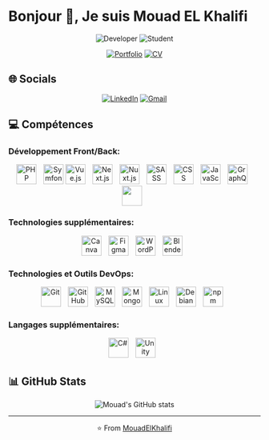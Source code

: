 # Bonjour 👋, Je suis Mouad EL Khalifi

<div align="center">

![Developer](https://img.shields.io/badge/💻-Développeur%20Fullstack%20Junior-blue)
![Student](https://img.shields.io/badge/📕-Étudiant%20en%20BUT%20Informatique-orange)

[![Portfolio](https://img.shields.io/badge/🔗_Portfolio-Visit%20Now-brightgreen)](https://mouadelkhalifi.fr/)
[![CV](https://img.shields.io/badge/📑_CV-Download-blue)](https://mouadelkhalifi.fr/Mouad_El_Khalifi_F_CV.pdf)

</div>

## 🌐 Socials

<div align="center">

[![LinkedIn](https://img.shields.io/badge/LinkedIn-0077B5?style=for-the-badge&logo=linkedin&logoColor=white)](https://www.linkedin.com/in/mouad-elkhalifi/)
[![Gmail](https://img.shields.io/badge/Gmail-D14836?style=for-the-badge&logo=gmail&logoColor=white)](mailto:mouad.elkhalifi@gmail.com)

</div>

## 💻 Compétences

### Développement Front/Back:
<p align="center">
  <img src="https://cdn.jsdelivr.net/gh/devicons/devicon/icons/php/php-original.svg" alt="PHP" width="40" height="40" style="margin-right: 10px;"/>
<img src="https://cdn.jsdelivr.net/gh/devicons/devicon/icons/symfony/symfony-original.svg" alt="Symfony" width="40" height="40" class="mr-2 dark:filter-none filter invert" />
  <img src="https://cdn.jsdelivr.net/gh/devicons/devicon/icons/vuejs/vuejs-original.svg" alt="Vue.js" width="40" height="40" style="margin-right: 10px;"/>
  <img src="https://cdn.jsdelivr.net/gh/devicons/devicon/icons/nextjs/nextjs-original.svg" alt="Next.js" width="40" height="40" style="margin-right: 10px;"/>
  <img src="https://cdn.jsdelivr.net/gh/devicons/devicon/icons/nuxtjs/nuxtjs-original.svg" alt="Nuxt.js" width="40" height="40" style="margin-right: 10px;"/>
  <img src="https://cdn.jsdelivr.net/gh/devicons/devicon/icons/sass/sass-original.svg" alt="SASS" width="40" height="40" style="margin-right: 10px;"/>
  <img src="https://cdn.jsdelivr.net/gh/devicons/devicon/icons/css3/css3-original.svg" alt="CSS" width="40" height="40" style="margin-right: 10px;"/>
  <img src="https://cdn.jsdelivr.net/gh/devicons/devicon/icons/javascript/javascript-original.svg" alt="JavaScript" width="40" height="40" style="margin-right: 10px;"/>
  <img src="https://cdn.jsdelivr.net/gh/devicons/devicon/icons/graphql/graphql-plain.svg" alt="GraphQL" width="40" height="40" style="margin-right: 10px;"/>
  <img src="https://icon.icepanel.io/Technology/svg/Tailwind-CSS.svg" width="40" height="40" style="margin-right: 10px;"/>
</p>

### Technologies supplémentaires:
<p align="center">
  <img src="https://cdn.jsdelivr.net/gh/devicons/devicon/icons/canva/canva-original.svg" alt="Canva" width="40" height="40" style="margin-right: 10px;"/>
  <img src="https://cdn.jsdelivr.net/gh/devicons/devicon/icons/figma/figma-original.svg" alt="Figma" width="40" height="40" style="margin-right: 10px;"/>
  <img src="https://cdn.jsdelivr.net/gh/devicons/devicon/icons/wordpress/wordpress-plain.svg" alt="WordPress" width="40" height="40" style="margin-right: 10px;"/>
  <img src="https://cdn.jsdelivr.net/gh/devicons/devicon/icons/blender/blender-original.svg" alt="Blender" width="40" height="40" style="margin-right: 10px;"/>
</p>

### Technologies et Outils DevOps:
<p align="center">
  <img src="https://cdn.jsdelivr.net/gh/devicons/devicon/icons/git/git-original.svg" alt="Git" width="40" height="40" style="margin-right: 10px;"/>
  <img src="https://cdn.jsdelivr.net/gh/devicons/devicon/icons/github/github-original.svg" alt="GitHub" width="40" height="40" style="margin-right: 10px;"/>
  <img src="https://cdn.jsdelivr.net/gh/devicons/devicon/icons/mysql/mysql-original.svg" alt="MySQL" width="40" height="40" style="margin-right: 10px;"/>
  <img src="https://cdn.jsdelivr.net/gh/devicons/devicon/icons/mongodb/mongodb-original.svg" alt="MongoDB" width="40" height="40" style="margin-right: 10px;"/>
  <img src="https://cdn.jsdelivr.net/gh/devicons/devicon/icons/linux/linux-original.svg" alt="Linux" width="40" height="40" style="margin-right: 10px;"/>
  <img src="https://cdn.jsdelivr.net/gh/devicons/devicon/icons/debian/debian-original.svg" alt="Debian" width="40" height="40" style="margin-right: 10px;"/>
  <img src="https://cdn.jsdelivr.net/gh/devicons/devicon/icons/npm/npm-original-wordmark.svg" alt="npm" width="40" height="40" style="margin-right: 10px;"/>
</p>

### Langages supplémentaires:
<p align="center">
  <img src="https://cdn.jsdelivr.net/gh/devicons/devicon/icons/csharp/csharp-original.svg" alt="C#" width="40" height="40" style="margin-right: 10px;"/>
  <img src="https://cdn.jsdelivr.net/gh/devicons/devicon/icons/unity/unity-original.svg" alt="Unity" width="40" height="40" style="margin-right: 10px;"/>
</p>

## 📊 GitHub Stats

<div align="center">

![Mouad's GitHub stats](https://github-readme-stats.vercel.app/api?username=mouadelkhalifi&show_icons=true&theme=radical)

</div>

---

<div align="center">

⭐️ From [MouadElKhalifi](https://github.com/mouadelkhalifi)

</div>
